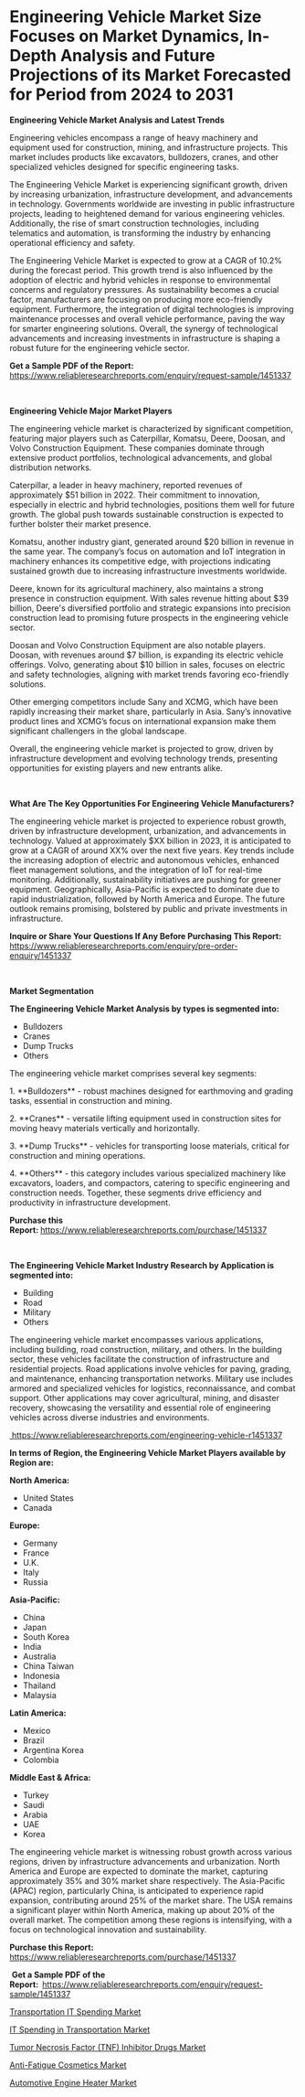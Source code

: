 <p><h1>Engineering Vehicle Market Size Focuses on Market Dynamics, In-Depth Analysis and Future Projections of its Market Forecasted for Period from 2024 to 2031</h1></p><p><strong>Engineering Vehicle Market Analysis and Latest Trends</strong></p>
<p><p>Engineering vehicles encompass a range of heavy machinery and equipment used for construction, mining, and infrastructure projects. This market includes products like excavators, bulldozers, cranes, and other specialized vehicles designed for specific engineering tasks. </p><p>The Engineering Vehicle Market is experiencing significant growth, driven by increasing urbanization, infrastructure development, and advancements in technology. Governments worldwide are investing in public infrastructure projects, leading to heightened demand for various engineering vehicles. Additionally, the rise of smart construction technologies, including telematics and automation, is transforming the industry by enhancing operational efficiency and safety.</p><p>The Engineering Vehicle Market is expected to grow at a CAGR of 10.2% during the forecast period. This growth trend is also influenced by the adoption of electric and hybrid vehicles in response to environmental concerns and regulatory pressures. As sustainability becomes a crucial factor, manufacturers are focusing on producing more eco-friendly equipment. Furthermore, the integration of digital technologies is improving maintenance processes and overall vehicle performance, paving the way for smarter engineering solutions. Overall, the synergy of technological advancements and increasing investments in infrastructure is shaping a robust future for the engineering vehicle sector.</p></p>
<p><strong>Get a Sample PDF of the Report:&nbsp;</strong> <a href="https://www.reliableresearchreports.com/enquiry/request-sample/1451337?utm_campaign=1635&utm_medium=2&utm_source=Github&utm_content=ia&utm_term=02112024&utm_id=engineering-vehicle">https://www.reliableresearchreports.com/enquiry/request-sample/1451337</a></p>
<p>&nbsp;</p>
<p><strong>Engineering Vehicle Major Market Players</strong></p>
<p><p>The engineering vehicle market is characterized by significant competition, featuring major players such as Caterpillar, Komatsu, Deere, Doosan, and Volvo Construction Equipment. These companies dominate through extensive product portfolios, technological advancements, and global distribution networks.</p><p>Caterpillar, a leader in heavy machinery, reported revenues of approximately $51 billion in 2022. Their commitment to innovation, especially in electric and hybrid technologies, positions them well for future growth. The global push towards sustainable construction is expected to further bolster their market presence.</p><p>Komatsu, another industry giant, generated around $20 billion in revenue in the same year. The company’s focus on automation and IoT integration in machinery enhances its competitive edge, with projections indicating sustained growth due to increasing infrastructure investments worldwide.</p><p>Deere, known for its agricultural machinery, also maintains a strong presence in construction equipment. With sales revenue hitting about $39 billion, Deere's diversified portfolio and strategic expansions into precision construction lead to promising future prospects in the engineering vehicle sector.</p><p>Doosan and Volvo Construction Equipment are also notable players. Doosan, with revenues around $7 billion, is expanding its electric vehicle offerings. Volvo, generating about $10 billion in sales, focuses on electric and safety technologies, aligning with market trends favoring eco-friendly solutions.</p><p>Other emerging competitors include Sany and XCMG, which have been rapidly increasing their market share, particularly in Asia. Sany’s innovative product lines and XCMG’s focus on international expansion make them significant challengers in the global landscape.</p><p>Overall, the engineering vehicle market is projected to grow, driven by infrastructure development and evolving technology trends, presenting opportunities for existing players and new entrants alike.</p></p>
<p>&nbsp;</p>
<p><strong>What Are The Key Opportunities For Engineering Vehicle Manufacturers?</strong></p>
<p><p>The engineering vehicle market is projected to experience robust growth, driven by infrastructure development, urbanization, and advancements in technology. Valued at approximately $XX billion in 2023, it is anticipated to grow at a CAGR of around XX% over the next five years. Key trends include the increasing adoption of electric and autonomous vehicles, enhanced fleet management solutions, and the integration of IoT for real-time monitoring. Additionally, sustainability initiatives are pushing for greener equipment. Geographically, Asia-Pacific is expected to dominate due to rapid industrialization, followed by North America and Europe. The future outlook remains promising, bolstered by public and private investments in infrastructure.</p></p>
<p><strong>Inquire or Share Your Questions If Any Before Purchasing This Report:</strong> <a href="https://www.reliableresearchreports.com/enquiry/pre-order-enquiry/1451337?utm_campaign=1635&utm_medium=2&utm_source=Github&utm_content=ia&utm_term=02112024&utm_id=engineering-vehicle">https://www.reliableresearchreports.com/enquiry/pre-order-enquiry/1451337</a></p>
<p>&nbsp;</p>
<p><strong>Market Segmentation</strong></p>
<p><strong>The Engineering Vehicle Market Analysis by types is segmented into:</strong></p>
<p><ul><li>Bulldozers</li><li>Cranes</li><li>Dump Trucks</li><li>Others</li></ul></p>
<p><p>The engineering vehicle market comprises several key segments: </p><p>1. **Bulldozers** - robust machines designed for earthmoving and grading tasks, essential in construction and mining.  </p><p>2. **Cranes** - versatile lifting equipment used in construction sites for moving heavy materials vertically and horizontally.  </p><p>3. **Dump Trucks** - vehicles for transporting loose materials, critical for construction and mining operations.  </p><p>4. **Others** - this category includes various specialized machinery like excavators, loaders, and compactors, catering to specific engineering and construction needs. Together, these segments drive efficiency and productivity in infrastructure development.</p></p>
<p><strong>Purchase this Report:&nbsp;</strong><a href="https://www.reliableresearchreports.com/purchase/1451337?utm_campaign=1635&utm_medium=2&utm_source=Github&utm_content=ia&utm_term=02112024&utm_id=engineering-vehicle">https://www.reliableresearchreports.com/purchase/1451337</a></p>
<p>&nbsp;</p>
<p><strong>The Engineering Vehicle Market Industry Research by Application is segmented into:</strong></p>
<p><ul><li>Building</li><li>Road</li><li>Military</li><li>Others</li></ul></p>
<p><p>The engineering vehicle market encompasses various applications, including building, road construction, military, and others. In the building sector, these vehicles facilitate the construction of infrastructure and residential projects. Road applications involve vehicles for paving, grading, and maintenance, enhancing transportation networks. Military use includes armored and specialized vehicles for logistics, reconnaissance, and combat support. Other applications may cover agricultural, mining, and disaster recovery, showcasing the versatility and essential role of engineering vehicles across diverse industries and environments.</p></p>
<p><a href="https://www.reliableresearchreports.com/engineering-vehicle-r1451337?utm_campaign=1635&utm_medium=2&utm_source=Github&utm_content=ia&utm_term=02112024&utm_id=engineering-vehicle">&nbsp;https://www.reliableresearchreports.com/engineering-vehicle-r1451337</a></p>
<p><strong>In terms of Region, the Engineering Vehicle Market Players available by Region are:</strong></p>
<p>
    <p> <strong> North America: </strong>
        <ul>
            <li>United States</li>
            <li>Canada</li>
        </ul>
        </p> 
    <p> <strong> Europe: </strong>
        <ul>
            <li>Germany</li>
            <li>France</li>
            <li>U.K.</li>
            <li>Italy</li>
            <li>Russia</li>
        </ul>
        </p> 
    <p> <strong> Asia-Pacific: </strong>
        <ul>
            <li>China</li>
            <li>Japan</li>
            <li>South Korea</li>
            <li>India</li>
            <li>Australia</li>
            <li>China Taiwan</li>
            <li>Indonesia</li>
            <li>Thailand</li>
            <li>Malaysia</li>
        </ul>
        </p> 
    <p> <strong> Latin America: </strong>
        <ul>
            <li>Mexico</li>
            <li>Brazil</li>
            <li>Argentina Korea</li>
            <li>Colombia</li>
        </ul>
        </p> 
    <p> <strong> Middle East & Africa: </strong>
        <ul>
            <li>Turkey</li>
            <li>Saudi</li>
            <li>Arabia</li>
            <li>UAE</li>
            <li>Korea</li>
        </ul>
    </p>
    </p>
<p><p>The engineering vehicle market is witnessing robust growth across various regions, driven by infrastructure advancements and urbanization. North America and Europe are expected to dominate the market, capturing approximately 35% and 30% market share respectively. The Asia-Pacific (APAC) region, particularly China, is anticipated to experience rapid expansion, contributing around 25% of the market share. The USA remains a significant player within North America, making up about 20% of the overall market. The competition among these regions is intensifying, with a focus on technological innovation and sustainability.</p></p>
<p><strong>Purchase this Report: </strong><a href="https://www.reliableresearchreports.com/purchase/1451337?utm_campaign=1635&utm_medium=2&utm_source=Github&utm_content=ia&utm_term=02112024&utm_id=engineering-vehicle">https://www.reliableresearchreports.com/purchase/1451337</a></p>
<p>&nbsp;<strong>Get a Sample PDF of the Report:&nbsp;&nbsp;</strong><a href="https://www.reliableresearchreports.com/enquiry/request-sample/1451337?utm_campaign=1635&utm_medium=2&utm_source=Github&utm_content=ia&utm_term=02112024&utm_id=engineering-vehicle">https://www.reliableresearchreports.com/enquiry/request-sample/1451337</a></p>
<p><strong></strong></p>
<p><p><a href="https://www.linkedin.com/pulse/future-ready-strategic-insights-global-transportation-qgwkf?utm_campaign=1635&utm_medium=2&utm_source=Github&utm_content=ia&utm_term=02112024&utm_id=engineering-vehicle">Transportation IT Spending Market</a></p><p><a href="https://www.linkedin.com/pulse/spending-transportation-market-research-report-exploring-q8ssf?utm_campaign=1635&utm_medium=2&utm_source=Github&utm_content=ia&utm_term=02112024&utm_id=engineering-vehicle">IT Spending in Transportation Market</a></p><p><a href="https://www.linkedin.com/pulse/insights-tumor-necrosis-factor-tnf-inhibitor-drugs-market-size-zbfkc?utm_campaign=1635&utm_medium=2&utm_source=Github&utm_content=ia&utm_term=02112024&utm_id=engineering-vehicle">Tumor Necrosis Factor (TNF) Inhibitor Drugs Market</a></p><p><a href="https://www.linkedin.com/pulse/deep-dive-anti-fatigue-cosmetics-market-itstrends-segmentation-tr4hf?utm_campaign=1635&utm_medium=2&utm_source=Github&utm_content=ia&utm_term=02112024&utm_id=engineering-vehicle">Anti-Fatigue Cosmetics Market</a></p><p><a href="https://github.com/HeatherFernandez476/Market-Research-Report-List-1/blob/main/automotive-engine-heater-market.md?utm_campaign=1635&utm_medium=2&utm_source=Github&utm_content=ia&utm_term=02112024&utm_id=engineering-vehicle">Automotive Engine Heater Market</a></p></p>